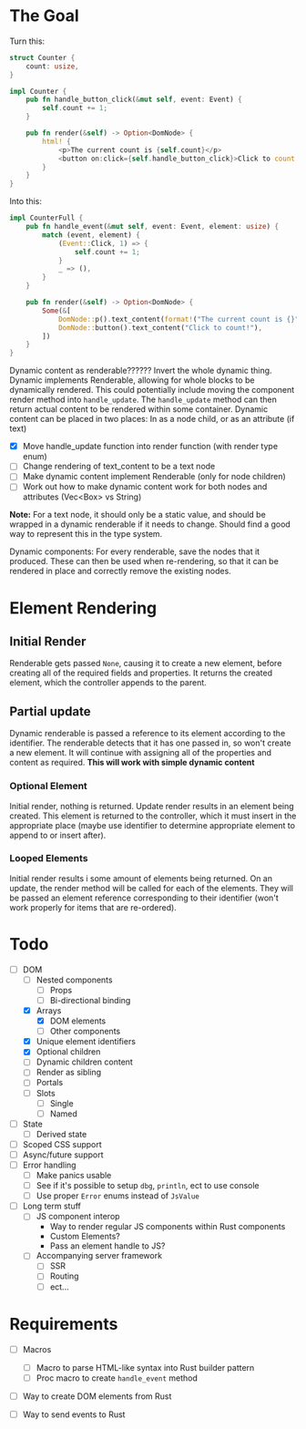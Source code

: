 # The Goal

Turn this:

```rust
struct Counter {
    count: usize,
}

impl Counter {
    pub fn handle_button_click(&mut self, event: Event) {
        self.count += 1;
    }

    pub fn render(&self) -> Option<DomNode> {
        html! {
            <p>The current count is {self.count}</p>
            <button on:click={self.handle_button_click}>Click to count!</button>
        }
    }
}
```

Into this:

```rust
impl CounterFull {
    pub fn handle_event(&mut self, event: Event, element: usize) {
        match (event, element) {
            (Event::Click, 1) => {
                self.count += 1;
            }
            _ => (),
        }
    }

    pub fn render(&self) -> Option<DomNode> {
        Some(&[
            DomNode::p().text_content(format!("The current count is {}", self.count)),
            DomNode::button().text_content("Click to count!"),
        ])
    }
}
```

Dynamic content as renderable??????
Invert the whole dynamic thing. Dynamic implements Renderable, allowing for whole blocks to be
dynamically rendered. This could potentially include moving the component render method into
`handle_update`. The `handle_update` method can then return actual content to be rendered within
some container.
Dynamic content can be placed in two places: In as a node child, or as an attribute (if text)

 - [x] Move handle_update function into render function (with render type enum)
 - [ ] Change rendering of text_content to be a text node
 - [ ] Make dynamic content implement Renderable (only for node children)
 - [ ] Work out how to make dynamic content work for both nodes and attributes (Vec<Box<dyn
       Renderable>> vs String)

**Note:** For a text node, it should only be a static value, and should be wrapped in a dynamic
renderable if it needs to change. Should find a good way to represent this in the type system.

Dynamic components: For every renderable, save the nodes that it produced. These can then be used
when re-rendering, so that it can be rendered in place and correctly remove the existing nodes.

# Element Rendering

## Initial Render

Renderable gets passed `None`, causing it to create a new element, before creating all of the
required fields and properties. It returns the created element, which the controller appends to
the parent.

## Partial update

Dynamic renderable is passed a reference to its element according to the identifier. The renderable
detects that it has one passed in, so won't create a new element. It will continue with assigning
all of the properties and content as required. **This will work with simple dynamic content**

### Optional Element

Initial render, nothing is returned. Update render results in an element being created. This
element is returned to the controller, which it must insert in the appropriate place (maybe use
identifier to determine appropriate element to append to or insert after).

### Looped Elements

Initial render results i some amount of elements being returned. On an update, the render method
will be called for each of the elements. They will be passed an element reference corresponding to
their identifier (won't work properly for items that are re-ordered).

# Todo

 - [ ] DOM
    - [ ] Nested components
        - [ ] Props
        - [ ] Bi-directional binding
    - [x] Arrays
        - [x] DOM elements
        - [ ] Other components
    - [x] Unique element identifiers
    - [x] Optional children
    - [ ] Dynamic children content
    - [ ] Render as sibling
    - [ ] Portals
    - [ ] Slots
       - [ ] Single
       - [ ] Named
 - [ ] State
    - [ ] Derived state
 - [ ] Scoped CSS support
 - [ ] Async/future support
 - [ ] Error handling
    - [ ] Make panics usable
    - [ ] See if it's possible to setup `dbg`, `println`, ect to use console
    - [ ] Use proper `Error` enums instead of `JsValue`
 - [ ] Long term stuff
    - [ ] JS component interop
       - Way to render regular JS components within Rust components
       - Custom Elements?
       - Pass an element handle to JS?
    - [ ] Accompanying server framework
       - [ ] SSR
       - [ ] Routing
       - [ ] ect...

# Requirements

 - [ ] Macros
     - [ ] Macro to parse HTML-like syntax into Rust builder pattern
     - [ ] Proc macro to create `handle_event` method
 - [ ] Way to create DOM elements from Rust
 - [ ] Way to send events to Rust

